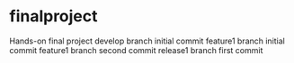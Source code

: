 # finalproject
Hands-on final project
develop branch initial commit
feature1 branch initial commit
feature1 branch second commit
release1 branch first commit


